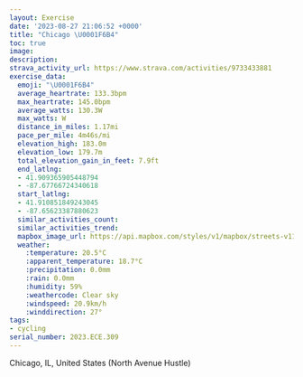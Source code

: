```yaml
---
layout: Exercise
date: '2023-08-27 21:06:52 +0000'
title: "Chicago \U0001F6B4"
toc: true
image:
description:
strava_activity_url: https://www.strava.com/activities/9733433881
exercise_data:
  emoji: "\U0001F6B4"
  average_heartrate: 133.3bpm
  max_heartrate: 145.0bpm
  average_watts: 130.3W
  max_watts: W
  distance_in_miles: 1.17mi
  pace_per_mile: 4m46s/mi
  elevation_high: 183.0m
  elevation_low: 179.7m
  total_elevation_gain_in_feet: 7.9ft
  end_latlng:
  - 41.909365905448794
  - -87.67766724340618
  start_latlng:
  - 41.910851849243045
  - -87.65623387880623
  similar_activities_count:
  similar_activities_trend:
  mapbox_image_url: https://api.mapbox.com/styles/v1/mapbox/streets-v11/static/path-5+787af2-1.0(uux~F%7C%7C_vODzFBhIFzAFdJGdCLtLF%7COBxBBzKDtEFxT%40LRX%5EBLF),pin-s-s+e5b22e(-87.65919,41.91083),pin-s-f+89ae00(-87.67740999999998,41.91017999999999)/auto/800x800?access_token=pk.eyJ1Ijoiam9zaGJlY2ttYW4iLCJhIjoiY205eWR2aDd1MWZ6djJrbXc4a3M0bWZleiJ9.XiG9OWkNcZk2QzjJbxLB4A
  weather:
    :temperature: 20.5°C
    :apparent_temperature: 18.7°C
    :precipitation: 0.0mm
    :rain: 0.0mm
    :humidity: 59%
    :weathercode: Clear sky
    :windspeed: 20.9km/h
    :winddirection: 27°
tags:
- cycling
serial_number: 2023.ECE.309
---
```

Chicago, IL, United States (North Avenue Hustle)

